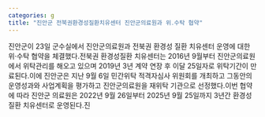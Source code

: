 ```yaml
---
categories: g
title: "진안군 전북권환경성질환치유센터 진안군의료원과 위․수탁 협약"
---
```

진안군이 23일 군수실에서 진안군의료원과 전북권 환경성 질환 치유센터 운영에 대한 위·수탁 협약을 체결했다.전북권 환경성질환 치유센터는 2016년 9월부터 진안군의료원에서 위탁관리를 해오고 있으며 2019년 3년 계약 연장 후 이달 25일자로 위탁기간이 만료된다.이에 진안군은 지난 9월 6일 민간위탁 적격자심사 위원회를 개최하고 그동안의 운영성과와 사업계획을 평가하고 진안군의료원을 재위탁 기관으로 선정했다.이번 협약에 따라 진안군 의료원은 2022년 9월 26일부터 2025년 9월 25일까지 3년간 환경성질환 치유센터로 운영된다.진